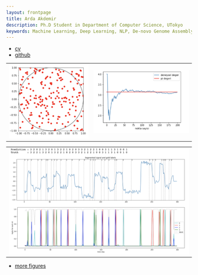 ```yaml
---
layout: frontpage
title: Arda Akdemir
description: Ph.D Student in Department of Computer Science, UTokyo
keywords: Machine Learning, Deep Learning, NLP, De-novo Genome Assembly
---
```


<div class="navbar">
  <div class="navbar-inner">
      <ul class="nav">
          <li><a href="{{ BASE_PATH }}/assets/AKDEMIR_CV_GOOGLE.pdf">cv</a></li>
          <li><a href="https://github.com/ardakdemir">github</a></li>
      </ul>
  </div>
</div>

<table class="wide">
<tr>
  <td class="left">
    <a href="assets/publpics/mc.png">
        <img src="assets/publpics/mc.png" alt="Simulating Markov Chains" title="Simulating Markov Chains"/>
    </a>
  </td>
  <td class="right">
    <a href="assets/publpics/simul_pi.png">
        <img src="assets/publpics/simul_pi.png" alt="Islak et al." title="Islak et al. (2019)"/>
    </a>
  </td>
</tr>
</table>
<table class="wide">
<tr>
  <td class="left">
  <a href="https://www.biorxiv.org/content/biorxiv/early/2019/07/08/694919.full.pdf">
    <a href="assets/publpics/segmented_basecalling.png">
        <img src="assets/publpics/segmented_basecalling.png" alt="Basecalling" title="Basecalling"/>
    </a>
    </a>
  </td>
</tr>
</table>

<div class="navbar">
  <div class="navbar-inner">
      <ul class="nav">
          <li><a href="morefigs.html">more figures</a></li>
      </ul>
  </div>
</div>
